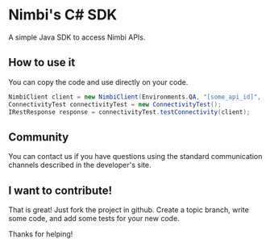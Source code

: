 # Nimbi's C# SDK
A simple Java SDK to access Nimbi APIs.

## How to use it
You can copy the code and use directly on your code.
```csharp
NimbiClient client = new NimbiClient(Environments.QA, "[some_api_id]", "[some_api_key]");
ConnectivityTest connectivityTest = new ConnectivityTest();
IRestResponse response = connectivityTest.testConnectivity(client);
```

## Community
You can contact us if you have questions using the standard communication channels described in the developer's site.

## I want to contribute!
That is great! Just fork the project in github. Create a topic branch, write some code, and add some tests for your new code.

Thanks for helping!
